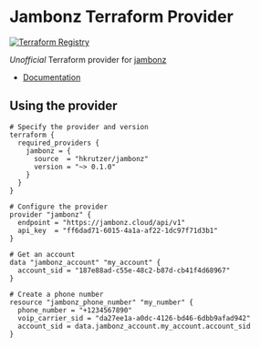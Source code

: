 # Jambonz Terraform Provider
[![Terraform Registry](https://img.shields.io/github/v/release/hkrutzer/terraform-provider-jambonz?color=5e4fe3&label=Terraform%20Registry&logo=terraform&sort=semver)](https://registry.terraform.io/providers/hkrutzer/jambonz/latest)

_Unofficial_ Terraform provider for [jambonz](https://jambonz.org/)

- [Documentation](https://registry.terraform.io/providers/hkrutzer/jambonz/latest/docs)

## Using the provider

```hcl
# Specify the provider and version
terraform {
  required_providers {
    jambonz = {
      source  = "hkrutzer/jambonz"
      version = "~> 0.1.0"
    }
  }
}

# Configure the provider
provider "jambonz" {
  endpoint = "https://jambonz.cloud/api/v1"
  api_key  = "ff6dad71-6015-4a1a-af22-1dc97f71d3b1"
}

# Get an account
data "jambonz_account" "my_account" {
  account_sid = "187e88ad-c55e-48c2-b87d-cb41f4d68967"
}

# Create a phone number
resource "jambonz_phone_number" "my_number" {
  phone_number = "+1234567890"
  voip_carrier_sid = "da27ee1a-a0dc-4126-bd46-6dbb9afad942"
  account_sid = data.jambonz_account.my_account.account_sid
}
```
